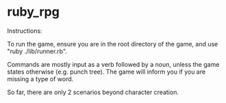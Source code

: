 # ruby_rpg
Instructions:

To run the game, ensure you are in the root directory of the game, and use "ruby ./lib/runner.rb".

Commands are mostly input as a verb followed by a noun, unless the game states otherwise (e.g. punch tree). The game will inform you if you are missing a type of word.

So far, there are only 2 scenarios beyond character creation.
